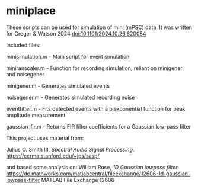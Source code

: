# miniplace
These scripts can be used for simulation of mini (mPSC) data. It was written for Greger & Watson 2024 [doi:10.1101/2024.10.26.620084](https://doi.org/10.1101/2024.10.26.620084)

Included files:

minisimulation.m - Main script for event simulation

miniranscaler.m - Function for recording simulation, reliant on minigener and noisegener

minigener.m - Generates simulated events

noisegener.m - Generates simulated recording noise

eventfitter.m - Fits detected events with a biexponential function for peak amplitude measurement

gaussian_fir.m - Returns FIR filter coefficients for a Gaussian low-pass filter

 
This project uses material from:

Julius O. Smith III, *Spectral Audio Signal Processing*.  
https://ccrma.stanford.edu/~jos/sasp/  

and based some analysis on:
William Rose, *1D Gaussian lowpass filter*.
https://de.mathworks.com/matlabcentral/fileexchange/12606-1d-gaussian-lowpass-filter
MATLAB File Exchange 12606
